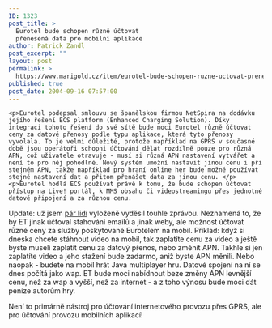```yaml
---
ID: 1323
post_title: >
  Eurotel bude schopen různě účtovat
  přenesená data pro mobilní aplikace
author: Patrick Zandl
post_excerpt: ""
layout: post
permalink: >
  https://www.marigold.cz/item/eurotel-bude-schopen-ruzne-uctovat-prenesena-data-pro-mobilni-aplikace
published: true
post_date: 2004-09-16 07:57:00
---
```

	<p>Eurotel podepsal smlouvu se španělskou firmou NetSpira na dodávku jejího řešení ECS platform (Enhanced Charging Solution). Díky integraci tohoto řešení do své sítě bude moci Eurotel různě účtovat ceny za datové přenosy podle typu aplikace, která tyto přenosy vyvolala. To je velmi důležité, protože například na GPRS v současné době jsou operátoři schopni účtování dělat rozdílně pouze pro různá APN, což uživatele otravuje - musí si různá APN nastavení vytvářet a není to pro něj pohodlné. Nový systém umožní nastavit jinou cenu i při stejném APN, takže například pro hraní online her bude možné používat stejné nastavení dat a přitom přenášet data za jinou cenu. </p>
	<p>Eurotel hodlá ECS používat právě k tomu, že bude schopen účtovat přístup na Live! portál, k MMS obsahu či videostreamingu přes jednotné datové připojení a za různou cenu.
</p>
<p>Update: už jsem <a href="http://blog.macich.net/1095334013-konec-opravdoveho-gprs-pausalu-u-eurotelu.html">pár lidí</a> vyloženě vyděsil touhle zprávou. Neznamená to, že by ET jinak účtoval stahování emailů a jinak weby, ale možnost účtovat různé ceny za služby poskytované Eurotelem na mobil. Příklad: když si dneska chcete stáhnout video na mobil, tak zaplatíte cenu za video a ještě byste museli zaplatit cenu za datový přenos, nebo změnit APN. Takhle si jen zaplatíte video a jeho stažení bude zadarmo, aniž byste APN měnili. Nebo naopak - budete na mobil hrát Java multiplayer hru. Datové spojení na ní se dnes počítá jako wap. ET bude moci nabídnout beze změny APN levnější cenu, než za wap a vyšší, než za internet - a z toho výnosu bude moci dát peníze autorům hry. </p>
<p>Není to primárně nástroj pro účtování internetového provozu přes GPRS, ale pro účtování provozu mobilních aplikací!</p>